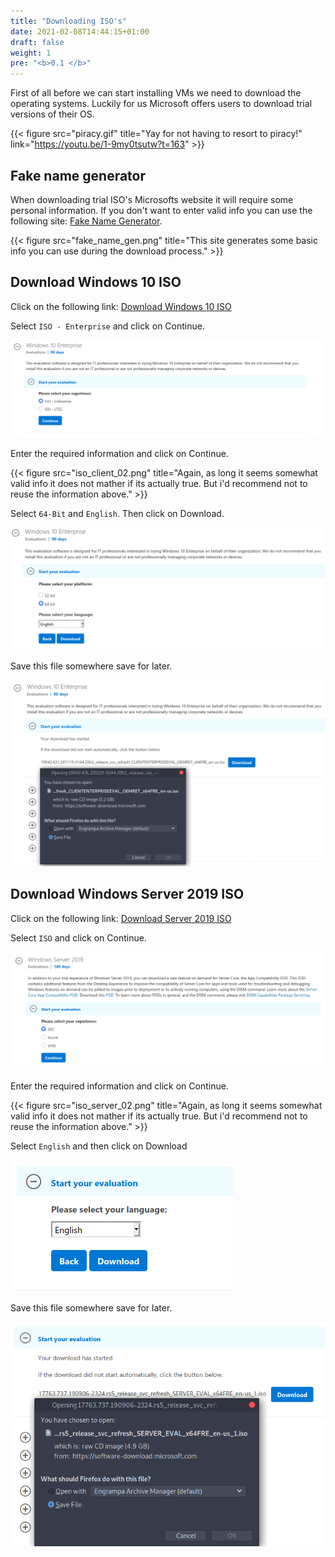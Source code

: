 ```yaml
---
title: "Downloading ISO's"
date: 2021-02-08T14:44:15+01:00
draft: false
weight: 1
pre: "<b>0.1 </b>"
---
```


First of all before we can start installing VMs we need to download the operating systems. Luckily for us Microsoft offers users to download trial versions of their OS.

{{< figure src="piracy.gif" title="Yay for not having to resort to piracy!" link="https://youtu.be/1-9my0tsutw?t=163" >}}

## Fake name generator

When downloading trial ISO's Microsofts website it will require some personal information. If you don't want to enter valid info you can use the following site: [Fake Name Generator](https://nl.fakenamegenerator.com/gen-random-nl-nl.php).

{{< figure src="fake_name_gen.png" title="This site generates some basic info you can use during the download process." >}}

## Download Windows 10 ISO

Click on the following link: [Download Windows 10 ISO](https://www.microsoft.com/en-us/evalcenter/evaluate-windows-10-enterprise)

Select `ISO - Enterprise` and click on Continue.

![ISO - Enterprise](iso_client_01.png)

Enter the required information and click on Continue.

{{< figure src="iso_client_02.png" title="Again, as long it seems somewhat valid info it does not mather if its actually true. But i'd recommend not to reuse the information above." >}}

Select `64-Bit` and `English`. Then click on Download.

![64bit English](iso_client_03.png)

Save this file somewhere save for later.

![Download and save the ISO](iso_client_04.png)

## Download Windows Server 2019 ISO

Click on the following link: [Download Server 2019 ISO](https://www.microsoft.com/en-us/evalcenter/evaluate-windows-server-2019?filetype=ISO)

Select `ISO` and click on Continue.

![ISO](iso_server_01.png)

Enter the required information and click on Continue.

{{< figure src="iso_server_02.png" title="Again, as long it seems somewhat valid info it does not mather if its actually true. But i'd recommend not to reuse the information above." >}}

Select `English` and then click on Download

![English](iso_server_03.png)

Save this file somewhere save for later.

![Download and save the ISO](iso_server_04.png)
